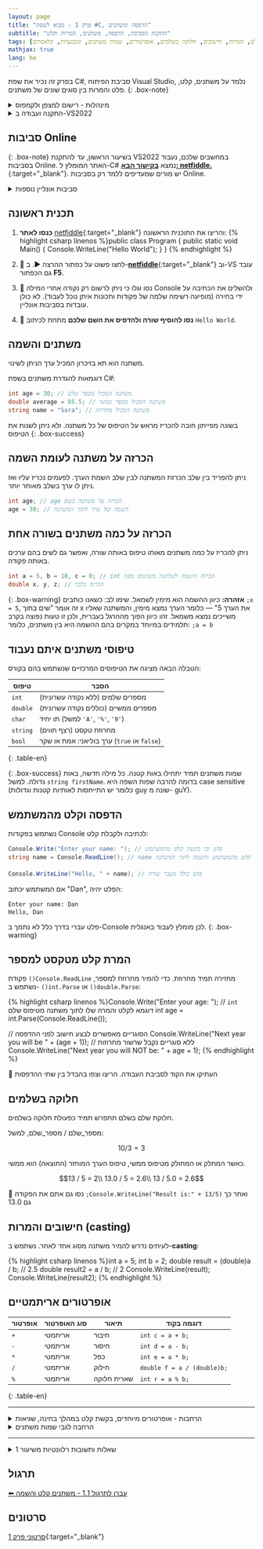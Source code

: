 ```yaml
---
layout: page 
title: "פרק 1 - מבוא לשפת #C, הדפסה ומשתנים" 
subtitle: "התקנת הסביבה, הדפסה, משתנים, המרות וקלט"
tags: [התקנה, קמפוס, מצפן, משתנים, הדפסה, קלט, המרות, חישובים, חלוקה בשלמים, אופרטורים, שמות משתנים, קונבנציות, קלאסרום]
mathjax: true
lang: he
---
```

<!-- https://chatgpt.com/c/67f0f869-af10-800e-8479-c8fd3873432c -->



בפרק זה נכיר את שפת C#, סביבת הפיתוח Visual Studio, נלמד על משתנים, קלט, פלט והמרות בין סוגים שונים של משתנים.
{: .box-note}

<details markdown="1">
<summary>מינהלות - רישום למצפן ולקמפוס</summary>

[רישום למצפן. למורים שעדיין לא נרשמו](https://mpm.education.gov.il/rishum/mobile/rishumOvedOraa/0/homePage){:target="_blank"}

[קלאסרום של  תל-אביב (גיא)](https://classroom.google.com/c/NzY2NTYyODk0OTA5){:target="_blank"}

[קישור לרישום לקמפוס](https://campus.gov.il/){:target="_blank"}

[קישור לקורס יסודות בקמפוס](https://courses.campus.gov.il/courses/course-v1:MoE+EDU_Matric_ComputerScienceA_HE+2023_1/course/){:target="_blank"}

[מצגת החשיפה של ההשתלמות](https://docs.google.com/presentation/d/1bJKwPhASzTI2te4ET5bD9VIVATF2L5ue5iWR3c2c7EI/edit?usp=drivesdk{:target="_blank"})

</details>


<details markdown="1"><summary>התקנה ועבודה ב-VS2022</summary>

## סביבת העבודה (Visual Studio)
התקינו את התוכנה **בזמנכם החופשי.** אני אוכל לעזור ל-3-4 שרוצים עזרה ומעדיפים להתחיל התקנה במהלך השיעור.

סביבת הפיתוח שלנו תהיה Visual Studio 2022, המשמשת לכתיבת קוד בשפת C#. 
[כנסו לקישור והתקינו את גרסת community](https://visualstudio.microsoft.com/vs/community/){:target="_blank"}
{: .box-success}

שימו לב: הקישור הוא **לגרסת ה-Community**. בכל גרסה אחרת תתקעו בבעיית רישוי לאחר מספר שבועות
{: .box-error}



## התקנת ויז'ואל סטודיו 2022 Community

**חשוב לסמן את ה-Workload המסומן כאן**
![alt text](image.png)

**לפניכם סרטון הדרכה קצר, מותאם לצפיה מטלפון, צעד אחר צעד להתקנת סביבת העבודה.**
{% include youtube.html id="yhBm8yLmIkM" %} 

## שלבי יצירת תוכנית חדשה ב-Visual Studio 2022:
1. פתחו פרויקט חדש מסוג Console App.
2. יוצג לפניכם קוד התוכנית הבסיסית:

{% highlight csharp linenos %}namespace ConsoleApp1 
{ 
    class Program 
    { 
        public static void Main(string[] args) 
        { 
            Console.WriteLine("Hello, World!"); 
        } 
    } 
} 
{% endhighlight %}

הריצו את התוכנית בלחיצה על מקש F5 או ⏵, וראו שהיא מדפיסה:

```
Hello, World!
```


## הסבר נוסף: יצירת פרוייקט בויז'ואל סטודיו 2022
לפניכם סרטון הסבר על יצירת פרוייקט חדש. פעמים רבות כל תכנית שלנו תהיה פרוייקט חדש ולכן כדאי לתת שם משמעותי באנגלית לפרוייקט:
{% include youtube.html id="NlFeUFfRkxs" %} 


</details>

## סביבות Online

{: .box-note}
בשיעור הראשון, עד להתקנת VS2022 במחשבים שלכם, נעבוד בסביבות Online. האתר המומלץ ל-C# נמצא [**בקישור הבא: netfiddle.**](https://dotnetfiddle.net/){:target="_blank"}. יש מורים שמעדיפים ללמד רק בסביבות Online.

<details markdown="1"><summary>סביבות אונליין נוספות</summary>  
* [onecompiler קלט מוזר](https://onecompiler.com/csharp), 
* [C#מיקרוסופט אינטרקטיבי ללא קלט](https://learn.microsoft.com/en-us/dotnet/csharp/tour-of-csharp/tutorials/hello-world?tutorial-step=3#code-try-0), 
* [tutorialspoint](https://www.tutorialspoint.com/compile_csharp_online.php), 
* [programiz ללא קלט ולא מגיב](https://www.programiz.com/csharp-programming/online-compiler/), 
</details>

## תכנית ראשונה
1. **כנסו לאתר** [netfiddle](https://dotnetfiddle.net/){:target="_blank"}  והריצו את התוכנית הראשונה:
    {% highlight csharp linenos %}public class Program
    {
        public static void Main()
        {
            Console.WriteLine("Hello World");
        }
    }
    {% endhighlight %}

2. 🧪 לחצו פשוט על כפתור ההרצה ▶. ב-[**netfiddle**](https://dotnetfiddle.net/){:target="_blank"} וב-VS עובד גם הכפתור **F5**.

2. 🧪 נסו וגלו כי ניתן לרשום רק נקודה אחרי המילה Console ולהשלים את הכתיבה על ידי בחירה (מופיעה רשימה שלמה של פקודות ותכונות איתן נוכל לעבוד). לא כולן עובדות בסביבות אונליין. 

2. 🧪 **נסו להוסיף שורה ולהדפיס את השם שלכם** מתחת לכיתוב `Hello World`.

## משתנים והשמה
משתנה הוא תא בזיכרון המכיל ערך הניתן לשינוי.

דוגמאות להגדרת משתנים בשפת C#:

```csharp
int age = 30; // משתנה המכיל מספר שלם
double average = 85.5; // משתנה המכיל מספר ממשי
string name = "Sara"; // משתנה המכיל מחרוזת
```

בשונה מפייתון חובה להכריז מראש על הטיפוס של כל משתנה. ולא ניתן לשנות את הטיפוס
{: .box-success}

## הכרזה על משתנה לעומת השמה
ניתן להפריד בין שלב הכרזת המשתנה לבין שלב השמת הערך. לפעמים נכריז עליו ואז ניתן לו ערך בשלב מאוחר יותר.

```csharp
int age; // age הכרזה על משתנה בשם
age = 30; // השמה של ערך לתוך המשתנה
```


## הכרזה על כמה משתנים בשורה אחת
ניתן להכריז על כמה משתנים מאותו טיפוס באותה שורה, ואפשר גם לשים בהם ערכים באותה פקודה.

```csharp
int a = 5, b = 10, c = 0; // int הכרזה והשמה לשלושה משתנים מסוג
double x, y, z; // הכרזה בלבד
```

{: .box-warning}
**אזהרה:** כיוון ההשמה הוא מימין לשמאל. 
שימו לב: כשאנו כותבים `;x = 5`, זה אומר "שים בתוך x את הערך 5" — כלומר הערך נמצא מימין, והמשתנה שאליו משייכים נמצא משמאל. זהו כיוון הפוך מההרגל בעברית, ולכן זו טעות נפוצה בקרב תלמידים במיוחד במקרים בהם ההשמה היא בין משתנים, כלומר: `;a = b`


## טיפוסי משתנים איתם נעבוד
הטבלה הבאה מציגה את הטיפוסים המרכזיים שנשתמש בהם בקורס:

| טיפוס        | הסבר                                          |
|--------------|-----------------------------------------------|
| `int`        | מספרים שלמים (ללא נקודה עשרונית)              |
| `double`     | מספרים ממשיים (כוללים נקודה עשרונית)         |
| `char`       | תו יחיד (למשל `'A'`, `'%'`, `'9'`)           |
| `string`     | מחרוזת טקסט (רצף תווים)                      |
| `bool`       | ערך בוליאני: אמת או שקר (`true` או `false`)  |
{: .table-en}



{: .box-success}
שמות משתנים תמיד יתחילו באות קטנה. כל מילה חדשה, באות גדולה. למשל `string firstName`. בדומה להרבה שפות השפה היא case sensitive (כלומר יש התייחסות לאותיות קטנות וגדולות guy שונה מ- guY).

## הדפסה וקלט מהמשתמש
נשתמש בפקודות Console לכתיבה ולקבלת קלט:

```csharp 
Console.Write("Enter your name: "); // פלט ובו בקשת קלט מהמשתמש
string name = Console.ReadLine(); // name קלט מהמשתמש והשמה לתוך המשתנה

Console.WriteLine("Hello, " + name); // פלט כולל מעבר שורה
```

אם המשתמש יכתוב "Dan", הפלט יהיה:

```
Enter your name: Dan
Hello, Dan
```



פלט עברי בדרך כלל לא נתמך ב-Console לכן מומלץ לעבוד באנגלית. 
{: .box-warning}



## המרת קלט מטקסט למספר
פקודת `()Console.ReadLine` מחזירה תמיד מחרוזת. כדי להמיר מחרוזת למספר, נשתמש ב- `()int.Parse` או `()double.Parse`:

{% highlight csharp linenos %}Console.Write("Enter your age: "); 
// `int` דוגמא לקלט והמרה שלו לתוך משתנה מטיפוס שלם
int age = int.Parse(Console.ReadLine()); 

// הסוגריים מאפשרים לבצע חישוב לפני ההדפסה
Console.WriteLine("Next year you will be " + (age + 1)); 
// ללא סוגריים נקבל שרשור מחרוזות
Console.WriteLine("Next year you will NOT be: " + age + 1); 
{% endhighlight %}

🧪 העתיקו את הקוד לסביבת העבודה. הריצו וצפו בהבדל בין שתי ההדפסות

## חלוקה בשלמים
חלוקת שלם בשלם תתפרש תמיד כפעולת חלוקה בשלמים.

מספר_שלם / מספר_שלם, למשל:

$$10 / 3 = 3$$

כאשר המחלק או המחולק מטיפוס ממשי, טיפוס הערך המוחזר (התוצאה) הוא ממשי.

$$13 / 5 = 2\\
13.0 / 5 = 2.6\\
13 / 5.0 = 2.6$$

🧪 נסו גם אתם את הפקודה `;Console.WriteLine("Result is:" + 13/5)` ואחר כך גם 13.0


## חישובים והמרות (casting)
לעיתים נדרש להמיר משתנה מסוג אחד לאחר. נשתמש ב-**casting**:

{% highlight csharp linenos %}int a = 5;
int b = 2;
double result = (double)a / b; // 2.5
double result2 = a / b; // 2
Console.WriteLine(result);
Console.WriteLine(result2); {% endhighlight %}




## אופרטורים אריתמטיים ##

| אופרטור | סוג האופרטור       | תיאור                                      | דוגמה בקוד                       |
|---------|--------------------|---------------------------------------------|----------------------------------|
| `+`     | אריתמטי            | חיבור                                      | `int c = a + b;`                 |
| `-`     | אריתמטי            | חיסור                                       | `int d = a - b;`                 |
| `*`     | אריתמטי            | כפל                                        | `int e = a * b;`                 |
| `/`     | אריתמטי            | חילוק                                      | `double f = a / (double)b;`      |
| `%`     | אריתמטי            | שארית חלוקה                               | `int r = a % b;`                 |
{: .table-en}

---

<details markdown="1">
<summary>הרחבות - אופרטורים מיוחדים, בקשת קלט במהלך בחינה, שגיאות</summary>

## אופרטורים מיוחדים ##

| אופרטור | תפקיד                                                | דוגמא לשימוש מקוצר   | פעולת השמה מקבילה       |
|---------|-------------------------------------------------------|----------------------|--------------------------|
| `++`    | קידום ערך המשתנה ב-1                                 | `mone++`             | `mone = mone + 1;`       |
| `--`    | הקטנת ערך המשתנה ב-1                                | `mone--`             | `mone = mone - 1;`       |
| `+=`    | הגדלת ערך המשתנה בגודל המתואר באגף הימני          | `price += 5;`        | `price = price + 5;`     |
| `-=`    | הקטנת ערך המשתנה בגודל המתואר באגף הימני         | `price -= 9;`        | `price = price - 9;`     |
| `*=`    | הכפלת ערך המשתנה בגודל המתואר באגף הימני         | `price *= 1.17;`     | `price = price * 1.17;`  |
| `/=`    | חילוק ערך המשתנה בגודל המתואר באגף הימני          | `sum /= 5;`          | `sum = sum / 5;`         |
{: .table-en}


{: .box-success}
קיימות שיטות שונות לקריאת קלט מהמשתמש, [ותכנית הלימודים](https://meyda.education.gov.il/files/CSIT/CS_1-2-4_ver_2-63.pdf#page=56) אינה מתייחסת אליהן באופן ספציפי. בבחינות הבגרות, בכל מקום שיהיה צורך בביצוע פעולת קלט, הצורך ימומש ויתועד כדלקמן:
```קריאה לפעולת קלט שקוראת ומדפיסה ערך מסוג int x = ...// int  ```  או, בקצרה ```קלוט מספר שלם // =  int n ```
**בחינות נערכות בכתב יד עם חומר פתוח מודפס.**


{: .box-error}
**אזהרה:** אם תקלידו קלט שאינו מספרי לפונקציית `int.Parse`, התוכנית תקרוס!

{: .box-note}
איננו מלמדים פונקציות המרה בטוחות כגון `int.TryParse`, ואיננו מלמדים לכידת שגיאות `try catch`

## על ההבדלים בין C# ל- JAVA:
[קישור לעמוד ההבדלים בקמפוס](https://app.campus.gov.il/learning/course/course-v1:MoE+EDU_Matric_ComputerScienceA_HE+2023_1/block-v1:MoE+EDU_Matric_ComputerScienceA_HE+2023_1+type@sequential+block@406b8c0a7da64bdaa85116e8b42c3811/block-v1:MoE+EDU_Matric_ComputerScienceA_HE+2023_1+type@vertical+block@659fd534e88041169d768f5f21c5876d){:target="_blank"}

</details>

<details markdown="1"><summary>הרחבה לגבי שמות משתנים</summary>
## ❌ תווים אסורים בשמות משתנים

**תווים אסורים** בשמות משתנים

```
! @ # $ % ^ & * ( ) - + = ~ ` [ ] { } \ | ; : ' " , . < > / ?
```

* **רווחים** אסורים
* **ספרות (0-9)** לא יכולות להופיע **כתו ראשון**.

---

## ✅ שמות משתנים חוקיים ב-C\#

```csharp
int myVar;
int _index; // משמש לסוגים מיוחדים לפי קונבנציה
int count2;
int ümlaut; // די גרוע
int @int;  // @ שם שהוא מילה שמורה, באמצעות מעקף @ ממש ממש רע
```

כלומר, הקוד שלהלן חוקי, אבל ממש ממש אסור לכתוב ככה:
```csharp
int דירבלק = 7;
Console.WriteLine(דירבלק);
```

---

## ❌ שמות משתנים לא חוקיים ב-C\#

```csharp
int 1stValue;   // Starts with a digit ❌
int my-var;     // Hyphens are not allowed ❌
int class;      // "class" is a reserved keyword ❌
int full name;  // Space not allowed ❌
int %value;     // Special character ❌
```

---


## טיפוסי משתנים נוספים שלא נלמד
יש בשפת C# עוד סוגים רבים של משתנים, אך הם אינם חלק מהתוכנית הלימודית שלנו:

- `short`, `byte`, `sbyte`
- `float`, `decimal`
- `long`, `ulong`
- `BigInteger`
- nullable types: `int?, double?, bool? ...`
- ועוד רבים נוספים...

{: .box-note}
הקורס שלנו מתמקד **בחשיבה אלגוריתמית** ולא במגוון הרחב של טיפוסים שקיימים בשפה מסוימת. לכן, נתרגל את העקרונות בעזרת טיפוסים בסיסיים בלבד.


</details>

---

<details markdown="1"><summary>שאלות ותשובות רלוונטיות משיעור 1</summary>

1. מה משמעות כל השורות `public Class program { public static void Main()}`? אנחנו נשאיר אותן ונדרוש מתלמידים להשאיר אותן בלי להסביר את המשמעות לאורך די הרבה שיעורים (עד שנלמד פעולות). **חשוב לשמור על המבנה הזה** כדי שהתכנית תעבוד. בין היתר, על כל סוגריים מסולסלים שנפתחו יהיו סוגריים מסולסלים שיסגרו. התבנית הזו מוכנה עבורנו בכל תכנית חדשה שניצור (גם בסביבות אונליין וגם ב-VS2022)

1. למה ב-VS2022 כתוב `internal class Program` ולא `public class Program`? אנחנו לא נתעמק בהבדל ובמשמעות של access modifiers בקורס יסודות. אין מניעה להשאיר את זה ככה, ואפשר גם לרשום את המילה `public` במקום המילה `internal`. בבחינות להנחות את התלמידים לרשום `public`.

1. למה יש ב- netfiddle `using System` ובמחשבים מסויימים בכיתה ובבית הספר עוד הרבה שורות אחרות של `using` ? אלו דברים שהתוכנית צריכה כדי לרוץ. לא את כולם. יש הבדלי גרסאות בין סביבות אונליין וסביבות מקומיות, הבדלי גרסאות בין מחשבים שונים במעבדה, ובין בתי ספר. בהתקנות חדשות של VS2022 תרוץ גרסת net9 שבה לא מופיעים כרגע `using`. (אלו קריאות לספריות שכן/לא צריך בהתאם לגרסה). תזרמו עם מה שיש אצלכם במחשב. 

1. הדגשתי בשיעור שיהיו מקרים שבהם נפתחה תכנית חדשה שבה חסר המבנה `public Class program { public static void Main()}`. זה יקרה כאשר לא סומנה התיבה `do not use top level statements`, ואין מה לנסות להוסיף/לתקן ידנית (זה לא יעבוד). **תיצרו מחדש תכנית**. ברגע שלמורה יש מספיק ידע, אפשר גם לעבוד עם תכניות שאין בהם את המסגרת הזו של `public Class program { public static void Main()}` אבל בסופו של דבר זה יפגע במידה מסויימת בהמשך הלמידה, כשמגיעים לפעולות (פונקציות) ובמיוחד למחלקות. אתם מקבלים פשטות וקריאות אבל פוגעים קצת בעתיד. בנוסף המצגות בקמפוס וכמעט כל מצגת אחרת שתעבדו איתה או חומר חיצוני יכילו את המבנה המקובל. בבחינות כל תכנית ראשית תתחיל תמיד ב `()public static Void Main`

1. ראינו שב-netfiddle חשוב ליצור משתמש ולשמור תכניות - אונליין באתר שלהם. ב-vs2022 התכניות נוצרות על המחשב עצמו. אם אתם עובדים על מחשב הכיתה תאבדו חומרים - חשוב להעתיק אותם למסמך. זה יכול להיות למשל מסמך בקלאסרום. או כל מסמך שיתופי שילווה אתכם. זה יכול להיות גם דיסק און קי. לא נלמד טכניקות מתקדמות יותר של עבודה עם github. לפחות לא בחודש הקרוב. חשוב להשאיר את התכניות של VS2022 במקום האחיד שבו התוכנה בוחרת לשים אותם. **נראה כיצד לשנות את מקום השמירה כדי שהחומר ישמר לנו בענן (בשיעור אחר)**. מסמך שיתופי google docs תמיד ינצח כל סידור אחר שתנסו ליצור בתיקיות במחשב (או טכניקות נוספות שנלמד), מפני שאתם והתלמידים תדביקו לתוכו את הפתרונות בצמוד לשאלות. את זה לא תוכלו לעשות בתוך הקוד (לא ריאלי לחשוב שתספיקו להוסיף עותק של השאלה כולה מעל לקוד. זה מאד מסורבל בגלל האופן שבו עברית ואנגלית משתלבים בהערות).

1. לפחות במחשב אחד במעבדה מורה נתקלה במצב שהתכנית נסגרת לאחר שסיימה לרוץ (ולא ניתן לראות את הפלט). הפתרון אם זה קורה במחשב שלכם, הוא להוסיף כפקודה אחרונה, `;()Console.ReadLine` וזה יגרום לתכנית להמתין. התופעה הזו באה ונעלמה לאורך השנים בגלים. היו גרסאות בהן היה צריך את זה, וגרסאות (כמו למשל כיום, יוני 2025 net9 בהן אין את הבעיה). הרצה עם **Ctrl+F5** גם עוקפת את הבעיה אבל זה לא פתרון טוב (נלמד בעתיד על ההבדל בין **F5** ל- **Ctrl+F5**)

1. מורה אחת נתקלה בשגיאה שבה התכנית לא הסכימה לרוץ עם הודעת שגיאה **Error writing file** זה קורה כאשר נשאר חלון Console שלא נסגר. גם זו מחלה תלויית גרסה.

</details>

## תרגול
[⬅ עברו לתרגול 1.1 - משתנים קלט והשמה](/cs/Chapter1Ex1.1)

## סרטונים
[סרטוני פרק 1](https://youtube.com/playlist?list=PLw4P_RdfuzSirWjKrYrwudzauSKkwqC1z&si=7_UxQuHnK-BcW1k8){:target="_blank"}